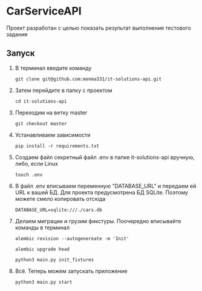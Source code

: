 # CarServiceAPI

<p>Проект разработан с целью показать результат выполнения тестового задания
</p>

## Запуск

<ol>
<li>В терминал введите команду

```
git clone git@github.com:menma331/it-solutions-api.git
```

</li>
<li>Затем перейдите в папку с проектом

```
cd it-solutions-api
```

</li>
<li>Переходим на ветку master

```
git checkout master
```

</li>
<li>
Устанавливаем зависимости

```
pip install -r requirements.txt
```

</li>
<li>
Создаем файл секретный файл .env в папке it-solutions-api вручную, либо, если Linux

```
touch .env
```

</li>
<li>В файл .env вписываем переменную "DATABASE_URL" и передаем ей URL к вашей БД. Для проекта предусмотрена БД SQLite. Поэтому можете смело копировать отсюда

```
DATABASE_URL=sqlite:///./cars.db
```

</li>
<li>Делаем миграции и грузим фикстуры.
Поочередно вписывайте команды в терминал

```
alembic revision --autogenereate -m 'Init'
```

```
alembic upgrade head
```

```
python3 main.py init_fixtures
```
</li>
<li>
Всё. Теперь можем запускать приложение

```
python3 main.py start
```
</li>
</ol>
